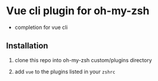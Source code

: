 # Vue cli plugin for oh-my-zsh
-  completion for vue cli

## Installation
1.  clone this repo into oh-my-zsh custom/plugins directory

1.  add `vue` to the plugins listed in your `zshrc`
